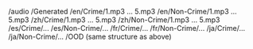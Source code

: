 /audio
  /Generated
    /en/Crime/1.mp3 … 5.mp3
    /en/Non-Crime/1.mp3 … 5.mp3
    /zh/Crime/1.mp3 … 5.mp3
    /zh/Non-Crime/1.mp3 … 5.mp3
    /es/Crime/...   /es/Non-Crime/...
    /fr/Crime/...   /fr/Non-Crime/...
    /ja/Crime/...   /ja/Non-Crime/...
  /OOD
    (same structure as above)
